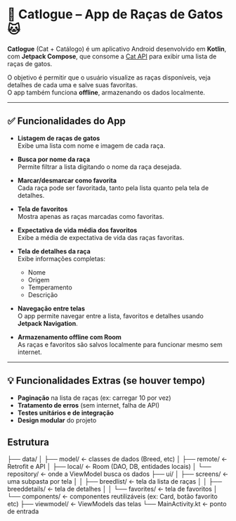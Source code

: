 # 📱 Catlogue – App de Raças de Gatos 🐱
**Catlogue** (Cat + Catálogo) é um aplicativo Android desenvolvido em **Kotlin**, com **Jetpack Compose**, que consome a [Cat API](https://thecatapi.com/) para exibir uma lista de raças de gatos.

O objetivo é permitir que o usuário visualize as raças disponíveis, veja detalhes de cada uma e salve suas favoritas.  
O app também funciona **offline**, armazenando os dados localmente.

---

## ✅ Funcionalidades do App

- **Listagem de raças de gatos**  
  Exibe uma lista com nome e imagem de cada raça.

- **Busca por nome da raça**  
  Permite filtrar a lista digitando o nome da raça desejada.

- **Marcar/desmarcar como favorita**  
  Cada raça pode ser favoritada, tanto pela lista quanto pela tela de detalhes.

- **Tela de favoritos**  
  Mostra apenas as raças marcadas como favoritas.

- **Expectativa de vida média dos favoritos**  
  Exibe a média de expectativa de vida das raças favoritas.

- **Tela de detalhes da raça**  
  Exibe informações completas:
  - Nome  
  - Origem  
  - Temperamento  
  - Descrição

- **Navegação entre telas**  
  O app permite navegar entre a lista, favoritos e detalhes usando **Jetpack Navigation**.

- **Armazenamento offline com Room**  
  As raças e favoritos são salvos localmente para funcionar mesmo sem internet.

---

## 💡 Funcionalidades Extras (se houver tempo)

- **Paginação** na lista de raças (ex: carregar 10 por vez)
- **Tratamento de erros** (sem internet, falha de API)
- **Testes unitários e de integração**
- **Design modular** do projeto

## Estrutura
├── data/
│   ├── model/         ← classes de dados (Breed, etc)
│   ├── remote/        ← Retrofit e API
│   ├── local/         ← Room (DAO, DB, entidades locais)
│   └── repository/    ← onde a ViewModel busca os dados
├── ui/
│   ├── screens/       ← uma subpasta por tela
│   │   ├── breedlist/     ← tela da lista de raças
│   │   ├── breeddetails/  ← tela de detalhes
│   │   └── favorites/     ← tela de favoritos
│   └── components/    ← componentes reutilizáveis (ex: Card, botão favorito etc)
├── viewmodel/         ← ViewModels das telas
└── MainActivity.kt    ← ponto de entrada

